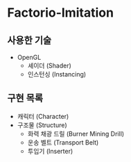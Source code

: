# Factorio-Imitation

## 사용한 기술
* OpenGL  
    * 셰이더 (Shader)
    * 인스턴싱 (Instancing)

## 구현 목록

* 캐릭터 (Character)
* 구조물 (Structure)
    * 화력 채광 드릴 (Burner Mining Drill)
    * 운송 벨트 (Transport Belt)
    * 투입기 (Inserter)

